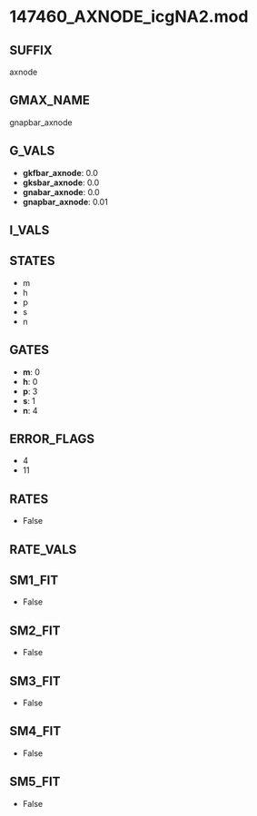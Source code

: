 # 147460_AXNODE_icgNA2.mod

## SUFFIX

axnode

## GMAX_NAME

gnapbar_axnode

## G_VALS

- **gkfbar_axnode**: 0.0
- **gksbar_axnode**: 0.0
- **gnabar_axnode**: 0.0
- **gnapbar_axnode**: 0.01

## I_VALS


## STATES

- m
- h
- p
- s
- n

## GATES

- **m**: 0
- **h**: 0
- **p**: 3
- **s**: 1
- **n**: 4

## ERROR_FLAGS

- 4
- 11

## RATES

- False

## RATE_VALS


## SM1_FIT

- False

## SM2_FIT

- False

## SM3_FIT

- False

## SM4_FIT

- False

## SM5_FIT

- False

